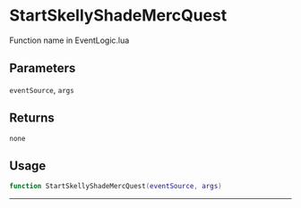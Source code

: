 # StartSkellyShadeMercQuest
Function name in EventLogic.lua
## Parameters
`eventSource`, `args`
## Returns
`none`
## Usage
```lua
function StartSkellyShadeMercQuest(eventSource, args)
```
---
